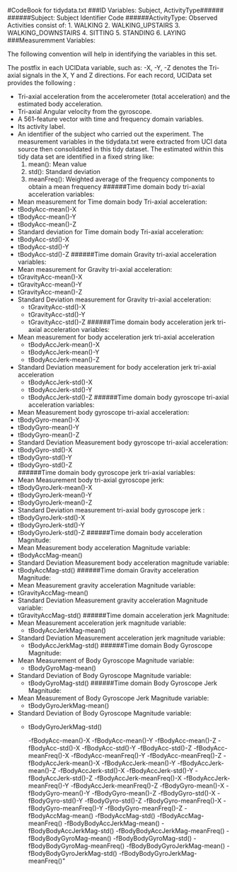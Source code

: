 #CodeBook for tidydata.txt
###ID Variables: Subject, ActivityType######
######Subject:  Subject Identifier Code
######ActivityType: Observed Activities consist of:
      1. WALKING
      2. WALKING_UPSTAIRS
      3. WALKING_DOWNSTAIRS
      4. SITTING
      5. STANDING
      6. LAYING
###Measuremment Variables:

The following convention will help in identifying the variables in this set.  

The postfix in each UCIData variable, such as: -X, -Y, -Z denotes the Tri-axial signals in the X, Y and Z directions.  For each record, UCIData set provides the following : 
- Tri-axial acceleration from the accelerometer (total acceleration) and the estimated body acceleration.
- Tri-axial Angular velocity from the gyroscope. 
- A 561-feature vector with time and frequency domain variables. 
- Its activity label. 
- An identifier of the subject who carried out the experiment.
The measurement variables in the tidydata.txt were extracted from UCI data source then consolidated in this tidy dataset. The estimated within this tidy data set  are identified in a fixed string like: 
    1. mean(): Mean value
    2. std(): Standard deviation
    3. meanFreq(): Weighted average of the frequency components to obtain a mean frequency 
######Time domain body tri-axial acceleration variables:
 - Mean measurement for Time domain body Tri-axial acceleration:
  -  tBodyAcc-mean()-X
  -  tBodyAcc-mean()-Y
  -  tBodyAcc-mean()-Z
 -  Standard deviation for Time domain body Tri-axial acceleration:
  -  tBodyAcc-std()-X
  -  tBodyAcc-std()-Y
  -  tBodyAcc-std()-Z
######Time domain Gravity tri-axial acceleration variables:
 - Mean measurement for Gravity tri-axial acceleration:
  - tGravityAcc-mean()-X
  - tGravityAcc-mean()-Y
  - tGravityAcc-mean()-Z
- Standard Deviation measurement for Gravity tri-axial acceleration:
  - tGravityAcc-std()-X
  - tGravityAcc-std()-Y
  - tGravityAcc-std()-Z
######Time domain body acceleration jerk tri-axial acceleration variables:
- Mean measurement for body acceleration jerk tri-axial acceleration
  - tBodyAccJerk-mean()-X
  - tBodyAccJerk-mean()-Y
  - tBodyAccJerk-mean()-Z
- Standard Deviation measurement for body acceleration jerk tri-axial acceleration
  - tBodyAccJerk-std()-X
  - tBodyAccJerk-std()-Y
  - tBodyAccJerk-std()-Z
######Time domain body gyroscope tri-axial acceleration variables:
 - Mean Measurement body gyroscope tri-axial acceleration:
  - tBodyGyro-mean()-X
  - tBodyGyro-mean()-Y
  - tBodyGyro-mean()-Z
 - Standard Deviation Measurement body gyroscope tri-axial acceleration:
  - tBodyGyro-std()-X
  - tBodyGyro-std()-Y
  - tBodyGyro-std()-Z      
######Time domain body gyroscope jerk tri-axial variables:
 - Mean Measurement body  tri-axial gyroscope jerk:
  - tBodyGyroJerk-mean()-X
  - tBodyGyroJerk-mean()-Y
  - tBodyGyroJerk-mean()-Z
 - Standard Deviation measurement tri-axial body gyroscope jerk :
  - tBodyGyroJerk-std()-X
  - tBodyGyroJerk-std()-Y
  - tBodyGyroJerk-std()-Z
######Time domain body acceleration Magnitude: 
 - Mean Measurement body acceleration Magnitude variable:
  - tBodyAccMag-mean()
 - Standard Deviation Measurement body acceleration magnitude variable:
  - tBodyAccMag-std()
######Time domain Gravity acceleration Magnitude: 
 - Mean Measurement gravity acceleration Magnitude variable:
  - tGravityAccMag-mean()
 - Standard Deviation Measurement gravity acceleration Magnitude variable:
  - tGravityAccMag-std()
######Time domain acceleration jerk Magnitude: 
 - Mean Measurement acceleration jerk magnitude variable:
   - tBodyAccJerkMag-mean()
 - Standard Deviation Measurement acceleration jerk magnitude variable:
   - tBodyAccJerkMag-std()
######Time domain Body Gyroscope  Magnitude: 
 - Mean Measurement of Body Gyroscope  Magnitude variable:
   - tBodyGyroMag-mean()
 - Standard Deviation of Body Gyroscope  Magnitude variable:
   - tBodyGyroMag-std()
######Time domain Body Gyroscope Jerk  Magnitude: 
 - Mean Measurement of Body Gyroscope Jerk Magnitude variable:
   - tBodyGyroJerkMag-mean()
 - Standard Deviation of Body Gyroscope  Magnitude variable:
   - tBodyGyroJerkMag-std()

       -fBodyAcc-mean()-X
       -fBodyAcc-mean()-Y
       -fBodyAcc-mean()-Z
       -fBodyAcc-std()-X
       -fBodyAcc-std()-Y
       -fBodyAcc-std()-Z
       -fBodyAcc-meanFreq()-X
       -fBodyAcc-meanFreq()-Y
       -fBodyAcc-meanFreq()-Z
       -fBodyAccJerk-mean()-X
       -fBodyAccJerk-mean()-Y
       -fBodyAccJerk-mean()-Z
       -fBodyAccJerk-std()-X
       -fBodyAccJerk-std()-Y
       -fBodyAccJerk-std()-Z
       -fBodyAccJerk-meanFreq()-X
       -fBodyAccJerk-meanFreq()-Y
       -fBodyAccJerk-meanFreq()-Z
       -fBodyGyro-mean()-X
       -fBodyGyro-mean()-Y
       -fBodyGyro-mean()-Z
       -fBodyGyro-std()-X
       -fBodyGyro-std()-Y
       -fBodyGyro-std()-Z
       -fBodyGyro-meanFreq()-X
       -fBodyGyro-meanFreq()-Y
       -fBodyGyro-meanFreq()-Z
       -fBodyAccMag-mean()
       -fBodyAccMag-std()
       -fBodyAccMag-meanFreq()
       -fBodyBodyAccJerkMag-mean()
       -fBodyBodyAccJerkMag-std()
       -fBodyBodyAccJerkMag-meanFreq()
       -fBodyBodyGyroMag-mean()
       -fBodyBodyGyroMag-std()
       -fBodyBodyGyroMag-meanFreq()
       -fBodyBodyGyroJerkMag-mean()
       -fBodyBodyGyroJerkMag-std()
       -fBodyBodyGyroJerkMag-meanFreq()"
